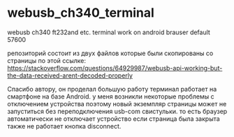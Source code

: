 # webusb_ch340_terminal
webusb ch340 ft232and etc. terminal  work on android brauser
default 57600

репозиторий состоит из двух файлов которые были скопированы со страницы по этой ссылке:
https://stackoverflow.com/questions/64929987/webusb-api-working-but-the-data-received-arent-decoded-properly

Спасибо автору, он проделал большую работу терминал работает на смартфоне на базе Android. 
у меня возникли некоторые проблемы с отключением устройства поэтому новый экземпляр страницы может не запуститься без переподключения usb-com свистульки.
то есть браузер автоматически не отключает устройство если страница была закрыта также не работает кнопка disconnect.


